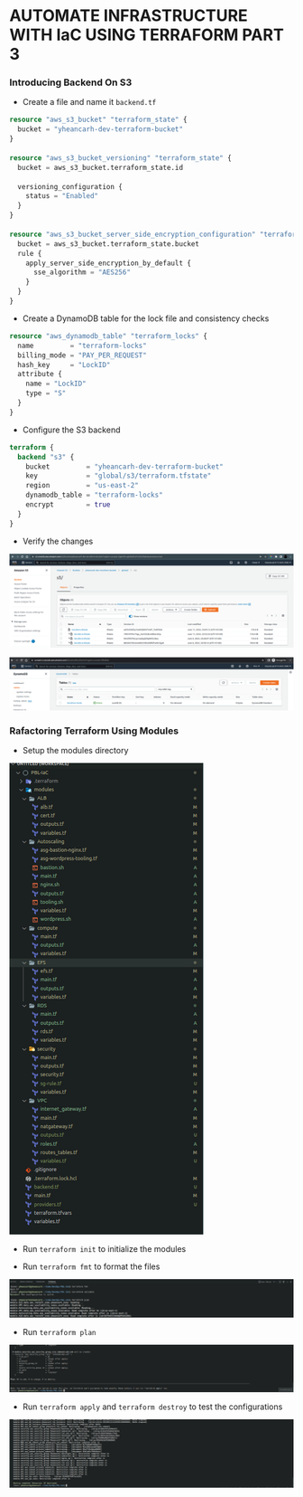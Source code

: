 # AUTOMATE INFRASTRUCTURE WITH IaC USING TERRAFORM PART 3

### Introducing Backend On S3

- Create a file and name it ```backend.tf```

```tf
resource "aws_s3_bucket" "terraform_state" {
  bucket = "yheancarh-dev-terraform-bucket"
}

resource "aws_s3_bucket_versioning" "terraform_state" {
  bucket = aws_s3_bucket.terraform_state.id

  versioning_configuration {
    status = "Enabled"
  }
}

resource "aws_s3_bucket_server_side_encryption_configuration" "terraform_state" {
  bucket = aws_s3_bucket.terraform_state.bucket
  rule {
    apply_server_side_encryption_by_default {
      sse_algorithm = "AES256"
    }
  }
}
```

- Create a DynamoDB table for the lock file and consistency checks

```tf
resource "aws_dynamodb_table" "terraform_locks" {
  name         = "terraform-locks"
  billing_mode = "PAY_PER_REQUEST"
  hash_key     = "LockID"
  attribute {
    name = "LockID"
    type = "S"
  }
}
```

- Configure the S3 backend

```tf
terraform {
  backend "s3" {
    bucket         = "yheancarh-dev-terraform-bucket"
    key            = "global/s3/terraform.tfstate"
    region         = "us-east-2"
    dynamodb_table = "terraform-locks"
    encrypt        = true
  }
}
```

- Verify the changes

![S3](PBL-18/s3.png)

![dynamo](PBL-18/db.png)


### Rafactoring Terraform Using Modules

- Setup the modules directory

![tree](PBL-18/tree.png)

- Run ```terraform init``` to initialize the modules

- Run ```terraform fmt``` to format the files

![fmt](PBL-18/fmt.png)

- Run ```terraform plan``` 

![plan](PBL-18/plan.png)

- Run ```terraform apply``` and ```terraform destroy``` to test the configurations

![test](PBL-18/test.png)